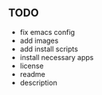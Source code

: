 ## TODO

- fix emacs config
- add images
- add install scripts
- install necessary apps
- license
- readme
- description
